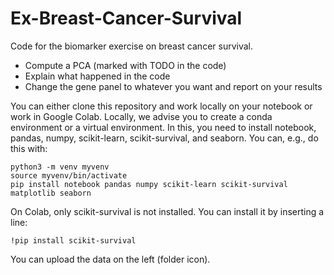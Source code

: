 # Ex-Breast-Cancer-Survival

Code for the biomarker exercise on breast cancer survival. 

* Compute a PCA (marked with TODO in the code)
* Explain what happened in the code
* Change the gene panel to whatever you want and report on your results

You can either clone this repository and work locally on your notebook or work in Google Colab. Locally, we advise you to create a conda environment or a virtual environment. In this, you need to install notebook, pandas, numpy, scikit-learn, scikit-survival, and seaborn. 
You can, e.g., do this with: 
```
python3 -m venv myvenv
source myvenv/bin/activate
pip install notebook pandas numpy scikit-learn scikit-survival matplotlib seaborn
```

On Colab, only scikit-survival is not installed. You can install it by inserting a line: 
```
!pip install scikit-survival
```
You can upload the data on the left (folder icon).  
